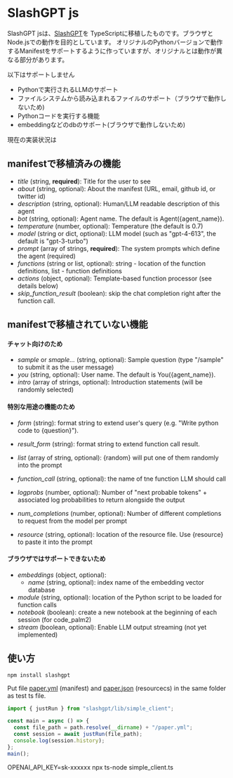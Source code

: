 # SlashGPT js

SlashGPT jsは、[SlashGPT](https://github.com/snakajima/SlashGPT)を TypeScriptに移植したものです。ブラウザとNode.jsでの動作を目的としています。
オリジナルのPythonバージョンで動作するManifestをサポートするように作っていますが、オリジナルとは動作が異なる部分があります。

以下はサポートしません
- Pythonで実行されるLLMのサポート
- ファイルシステムから読み込まれるファイルのサポート（ブラウザで動作しないため)
- Pythonコードを実行する機能
- embeddingなどのdbのサポート(ブラウザで動作しないため)

現在の実装状況は

## manifestで移植済みの機能
- *title* (string, **required**): Title for the user to see
- *about* (string, optional): About the manifest (URL, email, github id, or twitter id)
- *description* (string, optional): Human/LLM readable description of this agent
- *bot* (string, optional): Agent name. The default is Agent({agent_name}).
- *temperature* (number, optional): Temperature (the default is 0.7)
- *model* (string or dict, optional): LLM model (such as "gpt-4-613", the default is "gpt-3-turbo")
- *prompt* (array of strings, **required**): The system prompts which define the agent (required)
- *functions* (string or list, optional): string - location of the function definitions, list - function definitions
- *actions* (object, optional): Template-based function processor (see details below)
- *skip_function_result* (boolean): skip the chat completion right after the function call.


## manifestで移植されていない機能

#### チャット向けのため
- *sample* or *smaple...* (string, optional): Sample question (type "/sample" to submit it as the user message)
- *you* (string, optional): User name. The default is You({agent_name}).
- *intro* (array of strings, optional): Introduction statements (will be randomly selected)

#### 特別な用途の機能のため
- *form* (string): format string to extend user's query (e.g. "Write python code to {question}").
- *result_form* (string): format string to extend function call result.
- *list* (array of string, optional): {random} will put one of them randomly into the prompt

- *function_call* (string, optional): the name of tne function LLM should call
- *logprobs* (number, optional): Number of "next probable tokens" + associated log probabilities to return alongside the output
- *num_completions* (number, optional): Number of different completions to request from the model per prompt
- *resource* (string, optional): location of the resource file. Use {resource} to paste it into the prompt

#### ブラウザではサポートできないため
- *embeddings* (object, optional):
  - *name* (string, optional): index name of the embedding vector database
- *module* (string, optional): location of the Python script to be loaded for function calls
- *notebook* (boolean): create a new notebook at the beginning of each session (for code_palm2)
- *stream* (boolean, optional): Enable LLM output streaming (not yet implemented)


## 使い方

```
npm install slashgpt
```

Put file [paper.yml](./tests/paper.yml) (manifest) and [paper.json](./tests/paper.json) (resourcecs) in the same folder as test ts file.

```typescript
import { justRun } from "slashgpt/lib/simple_client";

const main = async () => {
  const file_path = path.resolve(__dirname) + "/paper.yml";
  const session = await justRun(file_path);
  console.log(session.history);
};
main();

```

OPENAI_API_KEY=sk-xxxxxx npx ts-node simple_client.ts
